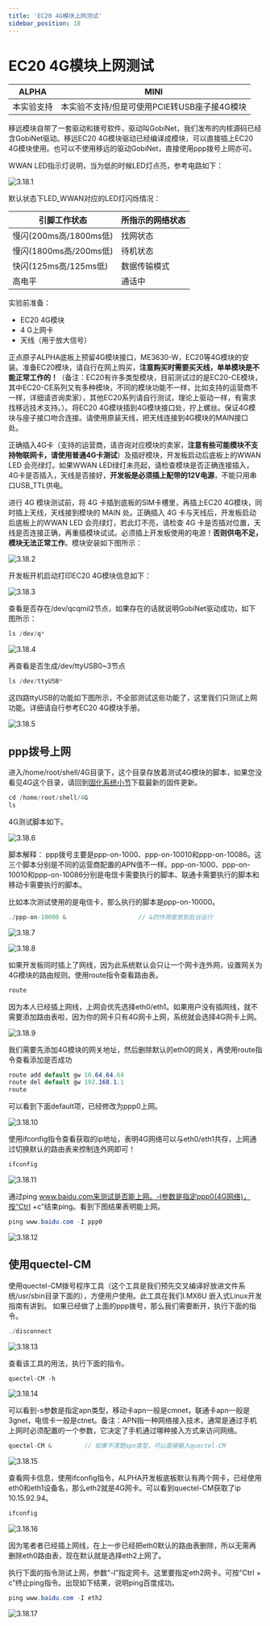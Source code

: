 ```yaml
---
title: 'EC20 4G模块上网测试'
sidebar_position: 18
---
```


# EC20 4G模块上网测试

| ALPHA      | MINI |
| ---------- | ------ |
| 本实验支持 | 本实验不支持/但是可使用PCIE转USB座子接4G模块   |

移远模块自带了一套驱动和拨号软件，驱动叫GobiNet，我们发布的内核源码已经含GobiNet驱动。移远EC20 4G模块驱动已经编译成模块，可以直接插上EC20 4G模块使用。也可以不使用移远的驱动GobiNet，直接使用ppp拨号上网亦可。

WWAN LED指示灯说明，当为低的时候LED灯点亮，参考电路如下：

![3.18.1](./img/3.18.1.png)

默认状态下LED_WWAN对应的LED灯闪烁情况：

| 引脚工作状态           | 所指示的网络状态 |
| ---------------------- | --------------- |
| 慢闪(200ms高/1800ms低) | 找网状态        |
| 慢闪(1800ms高/200ms低) | 待机状态        |
| 快闪(125ms高/125ms低)  | 数据传输模式    |
| 高电平                 | 通话中         |


实验前准备：
+ EC20 4G模块
+ 4 G上网卡
+ 天线（用于放大信号）

正点原子ALPHA底板上预留4G模块接口，ME3630-W，EC20等4G模块的安装。准备EC20模块，请自行在网上购买，**注意购买时需要买天线，单单模块是不能正常工作的！**（备注：EC20有许多类型模块，目前测试过的是EC20-CE模块，其中EC20-CE系列又有多种模块，不同的模块功能不一样，比如支持的运营商不一样，详细请咨询卖家），其他EC20系列请自行测试，理论上驱动一样，有需求找移远技术支持。）。将EC20 4G模块插到4G模块接口处，拧上螺丝。保证4G模块与座子接口吻合连接。请使用原装天线，把天线连接到4G模块的MAIN接口处。

正确插入4G卡（支持的运营商，请咨询对应模块的卖家，**注意有些可能模块不支持物联网卡，请使用普通4G卡测试**）及插好模块，开发板启动后底板上的WWAN LED 会亮绿灯。如果WWAN LED绿灯未亮起，请检查模块是否正确连接插入，4G卡是否插入，天线是否接好，**开发板是必须插上配带的12V电源**，不能只用串口USB_TTL供电。

进行 4G 模块测试前，将 4G 卡插到底板的SIM卡槽里，再插上EC20 4G模块，同时插上天线，天线接到模块的 MAIN 处。正确插入 4G 卡与天线后，开发板启动后底板上的WWAN LED 会亮绿灯，若此灯不亮，请检查 4G 卡是否插对位置，天线是否连接正确，再重插模块试试。必须插上开发板使用的电源！**否则供电不足，模块无法正常工作**。模块安装如下图所示：

![3.18.2](./img/3.18.2.png)

开发板开机启动打印EC20 4G模块信息如下：

![3.18.3](./img/3.18.3.png)

查看是否存在/dev/qcqmil2节点，如果存在的话就说明GobiNet驱动成功，如下图所示：
```c#
ls /dev/q*
```

![3.18.4](./img/3.18.4.png)

再查看是否生成/dev/ttyUSB0~3节点
```c#
ls /dev/ttyUSB*
```

这四路ttyUSB的功能如下图所示，不全部测试这些功能了，这里我们只测试上网功能。详细请自行参考EC20 4G模块手册。

![3.18.5](./img/3.18.5.png)

## ppp拨号上网

进入/home/root/shell/4G目录下，这个目录存放着测试4G模块的脚本，如果您没看见4G这个目录，请回到[固化系统小节](../preparation/curing_system.md)下载最新的固件更新。
```c#
cd /home/root/shell/4G
ls
```

4G测试脚本如下。

![3.18.6](./img/3.18.6.png)

脚本解释：
ppp拨号主要是ppp-on-1000、ppp-on-10010和ppp-on-10086。这三个脚本分别是不同的运营商配置的APN值不一样。ppp-on-1000、ppp-on-10010和ppp-on-10086分别是电信卡需要执行的脚本、联通卡需要执行的脚本和移动卡需要执行的脚本。

比如本次测试使用的是电信卡，那么执行的脚本是ppp-on-10000。
```c#
./ppp-on-10000 &					// &的作用是放到后台运行
```

![3.18.7](./img/3.18.7.png)

![3.18.8](./img/3.18.8.png)

如果开发板同时插上了网线，因为此系统默认会只让一个网卡连外网，设置网关为4G模块的路由规则。使用route指令查看路由表。
```c#
route
```

因为本人已经插上网线，上网会优先选择eth0/eth1。如果用户没有插网线，就不需要添加路由表啦，因为你的网卡只有4G网卡上网，系统就会选择4G网卡上网。

![3.18.9](./img/3.18.9.png)

我们需要先添加4G模块的网关地址，然后删除默认的eth0的网关，再使用route指令查看添加是否成功
```c#
route add default gw 10.64.64.64	
route del default gw 192.168.1.1
route
```
可以看到下面default项，已经修改为ppp0上网。

![3.18.10](./img/3.18.10.png)

使用ifconfig指令查看获取的ip地址，表明4G网络可以与eth0/eth1共存，上网通过切换默认的路由表来控制连外网即可！
```c#
ifconfig
```

![3.18.11](./img/3.18.11.png)

通过ping www.baidu.com来测试是否能上网。-I参数是指定ppp0(4G网络)，按“Ctrl +c”结束ping。看到下图结果表明能上网。
```c#
ping www.baidu.com -I ppp0
```

![3.18.12](./img/3.18.12.png)

## 使用quectel-CM

使用quectel-CM拨号程序工具（这个工具是我们预先交叉编译好放进文件系统/usr/sbin目录下面的），方便用户使用。此工具在我们I.MX6U 嵌入式Linux开发指南有讲到。
如果已经做了上面的ppp拨号，那么我们需要断开，执行下面的指令。
```c#
./disconnect
```

![3.18.13](./img/3.18.13.png)

查看该工具的用法，执行下面的指令。
```c#
quectel-CM -h
```

![3.18.14](./img/3.18.14.png)

可以看到-s参数是指定apn类型，移动卡apn一般是cmnet，联通卡apn一般是3gnet，电信卡一般是ctnet。备注：APN指一种网络接入技术，通常是通过手机上网时必须配置的一个参数，它决定了手机通过哪种接入方式来访问网络。
```c#
quectel-CM &         // 如果不清楚apn类型，可以直接输入quectel-CM
```

![3.18.15](./img/3.18.15.png)

查看网卡信息，使用ifconfig指令，ALPHA开发板底板默认有两个网卡，已经使用eth0和eth1设备名，那么eth2就是4G网卡。可以看到quectel-CM获取了ip 10.15.92.94。
```c#
ifconfig
```

![3.18.16](./img/3.18.16.png)

因为笔者者已经插上网线，在上一步已经把eth0默认的路由表删除，所以无需再删除eth0路由表，现在默认就是选择eth2上网了。

执行下面的指令测试上网，参数“-I”指定网卡。这里要指定eth2网卡。可按“Ctrl + c”终止ping指令。出现如下结果，说明ping百度成功。
```c#
ping www.baidu.com -I eth2
```

![3.18.17](./img/3.18.17.png)


